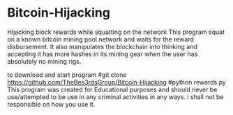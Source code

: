 # Bitcoin-Hijacking
Hijacking block rewards while squatting on the network
This program squat on a known bitcoin mining pool network and waits for the reward disbursement. 
It also manipulates the blockchain into thinking and accepting it has more hashes in its mining gear when the user has absolutely no mining rigs.

to download and start program
#git clone https://github.com/TheBes3rdsGroup/Bitcoin-Hijacking
#python rewards.py
This program was created for Educational purposes and should never be use/attempted to be use in any criminal activities in any ways.
i shall not be responsible on how you use it.
